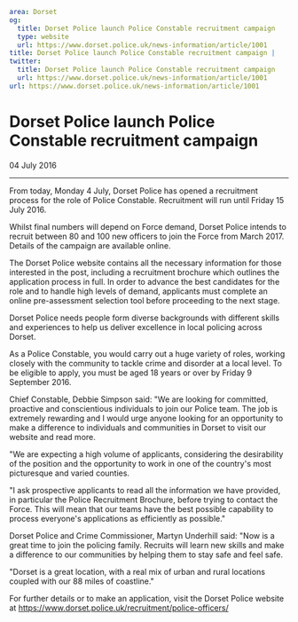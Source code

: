 ```yaml
area: Dorset
og:
  title: Dorset Police launch Police Constable recruitment campaign
  type: website
  url: https://www.dorset.police.uk/news-information/article/1001
title: Dorset Police launch Police Constable recruitment campaign |
twitter:
  title: Dorset Police launch Police Constable recruitment campaign
  url: https://www.dorset.police.uk/news-information/article/1001
url: https://www.dorset.police.uk/news-information/article/1001
```

# Dorset Police launch Police Constable recruitment campaign

04 July 2016

* * *

From today, Monday 4 July, Dorset Police has opened a recruitment process for the role of Police Constable. Recruitment will run until Friday 15 July 2016.

Whilst final numbers will depend on Force demand, Dorset Police intends to recruit between 80 and 100 new officers to join the Force from March 2017. Details of the campaign are available online.

The Dorset Police website contains all the necessary information for those interested in the post, including a recruitment brochure which outlines the application process in full. In order to advance the best candidates for the role and to handle high levels of demand, applicants must complete an online pre-assessment selection tool before proceeding to the next stage.

Dorset Police needs people form diverse backgrounds with different skills and experiences to help us deliver excellence in local policing across Dorset.

As a Police Constable, you would carry out a huge variety of roles, working closely with the community to tackle crime and disorder at a local level. To be eligible to apply, you must be aged 18 years or over by Friday 9 September 2016.

Chief Constable, Debbie Simpson said: "We are looking for committed, proactive and conscientious individuals to join our Police team. The job is extremely rewarding and I would urge anyone looking for an opportunity to make a difference to individuals and communities in Dorset to visit our website and read more.

"We are expecting a high volume of applicants, considering the desirability of the position and the opportunity to work in one of the country's most picturesque and varied counties.

"I ask prospective applicants to read all the information we have provided, in particular the Police Recruitment Brochure, before trying to contact the Force. This will mean that our teams have the best possible capability to process everyone's applications as efficiently as possible."

Dorset Police and Crime Commissioner, Martyn Underhill said: "Now is a great time to join the policing family. Recruits will learn new skills and make a difference to our communities by helping them to stay safe and feel safe.

"Dorset is a great location, with a real mix of urban and rural locations coupled with our 88 miles of coastline."

For further details or to make an application, visit the Dorset Police website at https://www.dorset.police.uk/recruitment/police-officers/
